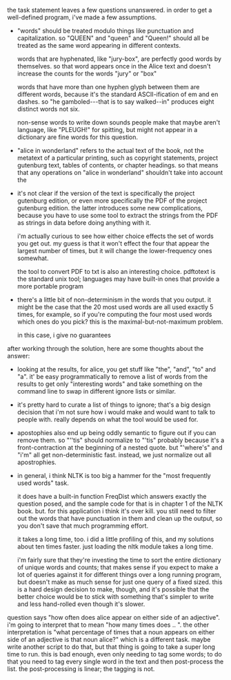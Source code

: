 the task statement leaves a few questions unanswered. in order to get a
well-defined program, i've made a few assumptions.

 - "words" should be treated modulo things like punctuation and
   capitalization. so "QUEEN" and "queen" and "Queen!" should all be
   treated as the same word appearing in different contexts.

   words that are hyphenated, like "jury-box", are perfectly good words by
   themselves. so that word appears once in the Alice text and doesn't
   increase the counts for the words "jury" or "box"

   words that have more than one hyphen glyph between them are different
   words, because it's the standard ASCII-ification of em and en dashes. so
   "he gamboled---that is to say walked--in" produces eight distinct words
   not six.

   non-sense words to write down sounds people make that maybe aren't
   language, like "PLEUGH!" for spitting, but might not appear in a
   dictionary are fine words for this question.

 - "alice in wonderland" refers to the actual text of the book, not the
   metatext of a particular printing, such as copyright statements, project
   gutenburg text, tables of contents, or chapter headings. so that means
   that any operations on "alice in wonderland" shouldn't take into account
   the

 - it's not clear if the version of the text is specifically the project
   gutenburg edition, or even more specifically the PDF of the project
   gutenburg edition. the latter introduces some new complications, because
   you have to use some tool to extract the strings from the PDF as strings
   in data before doing anything with it.

   i'm actually curious to see how either choice effects the set of words
   you get out. my guess is that it won't effect the four that appear the
   largest number of times, but it will change the lower-frequency ones
   somewhat.

   the tool to convert PDF to txt is also an interesting choice. pdftotext
   is the standard unix tool; languages may have built-in ones that provide
   a more portable program

 - there's a little bit of non-determinism in the words that you output. it
   might be the case that the 20 most used words are all used exactly 5
   times, for example, so if you're computing the four most used words
   which ones do you pick? this is the maximal-but-not-maximum problem.

   in this case, i give no guarantees


after working through the solution, here are some thoughts about the answer:

 - looking at the results, for alice, you get stuff like "the", "and", "to"
   and "a". it' be easy programmatically to remove a list of words from the
   results to get only "interesting words" and take something on the
   command line to swap in different ignore lists or similar.

 - it's pretty hard to curate a list of things to ignore; that's a big
   design decision that i'm not sure how i would make and would want to
   talk to people with. really depends on what the tool would be used
   for.

 - apostophies also end up being oddly semantic to figure out if you can
   remove them. so "''tis" should normalize to "'tis" probably because it's
   a front-contraction at the beginning of a nested quote. but "'where's"
   and "i'm" all get non-deterministic fast. instead, we just normalize out
   all apostrophies.

 - in general, i think NLTK is too big a hammer for the "most frequently
   used words" task.

   it does have a built-in function FreqDist which answers exactly the
   question posed, and the sample code for that is in chapter 1 of the NLTK
   book. but. for this application i think it's over kill. you still need
   to filter out the words that have punctuation in them and clean up the
   output, so you don't save that much programming effort.

   it takes a long time, too. i did a little profiling of this, and my
   solutions about ten times faster. just loading the nltk module takes a
   long time.

   i'm fairly sure that they're investing the time to sort the entire
   dictionary of unique words and counts; that makes sense if you expect to
   make a lot of queries against it for different things over a long
   running program, but doesn't make as much sense for just one query of a
   fixed sized. this is a hard design decision to make, though, and it's
   possible that the better choice would be to stick with something that's
   simpler to write and less hand-rolled even though it's slower.



question says "how often does alice appear on either side of an
adjective". i'm going to interpret that to mean "how many times does
.. ". the other interpretation is "what percentage of times that a noun
appears on either side of an adjective is that noun alice?" which is a
different task. maybe write another script to do that, but that thing is
going to take a super long time to run. this is bad enough, even only
needing to tag some words; to do that you need to tag every single word in
the text and then post-process the list. the post-processing is linear; the
tagging is not.
